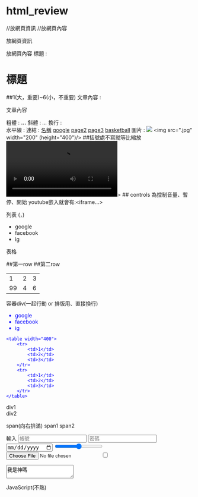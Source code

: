 # html_review
<!DOCTYPE html>
<html>
    <head>
        //放網頁資訊
    </head>
    <body>
        //放網頁內容
    </body>
</html>

放網頁資訊
<meta charset="UTF-8"/>
<title>陳柏勳的履歷</title>

放網頁內容
標題 : <h1>標題</h1> ##1(大，重要)~6(小，不重要)
文章內容 : <p>文章內容</p>
粗體 : <b>...</b>
斜體 : <i>...</i>
換行 : </br>
水平線 : </hr>
連結 : <a href = 網址、html(本地)、jpg(本地)>名稱</a>
<a href="https://www.google.com.tw/?hl=zh_TW">google</a>
<a href="page2.html">page2</a>
<a href="dir/page3.html">page3</a>
<a href="籃球1.jpg">basketball</a>
圖片 : <img src=新分頁開啟圖片之網址/>
	<img src=".jpg" width="200" (height="400")/> ##括號處不寫就等比縮放
	<video src=".mp4" controls width="300">無法載入</video>>  ## controls 為控制音量、暫停、開始
	youtube嵌入就會有:<iframe...>

列表
(<!--ol有排序-->，<!--ul沒有排序-->)
<ul>
<li>google</li>
<li>facebook</li>
<li>ig</li>
</ul>

表格  
<table width="400">
<tr>  ##第一row
<td>1</td>
<td>2</td>
<td>3</td>
</tr>
<tr>  ##第二row
<td>99</td>
<td>4</td>
<td>6</td>
</tr>
</table>

容器div(一起行動 or 排版用、直接換行)
<div style="color:blue;">
    <ul>
        <li>google</li>
        <li>facebook</li>
        <li>ig</li>
    </ul>

    <table width="400">
        <tr>
            <td>1</td>
            <td>2</td>
            <td>3</td>
        </tr>
        <tr>
            <td>1</td>
            <td>2</td>
            <td>3</td>
        </tr>
    </table>
</div>

<div>div1</div>
<div>div2</div>

span(向右排滿)
<span>span1</span>
<span>span2</span>
        
輸入
<input type="text" placeholder="帳號"/>
<input type="password" placeholder="密碼"/>
<input type="date" />
<input type="range" />
<input type="file" />
<input type="checkbox" />

<textarea>
我是神嗎
</textarea>

JavaScript(不熟)
<script src="script.js"></script> <!--盡量放最後-->
